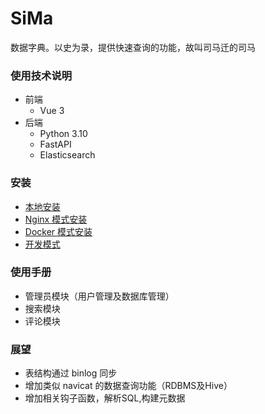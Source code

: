 # SiMa

数据字典。以史为录，提供快速查询的功能，故叫司马迁的司马

### 使用技术说明

- 前端
  - Vue 3
- 后端
  - Python 3.10
  - FastAPI
  - Elasticsearch

### 安装

- [本地安装](https://github.com/parker-pu/SiMa/blob/main/docs/LocalInstall.md)
- [Nginx 模式安装]()
- [Docker 模式安装]()
- [开发模式]()

### 使用手册
- 管理员模块（用户管理及数据库管理）
- 搜索模块
- 评论模块

### 展望
- 表结构通过 binlog 同步
- 增加类似 navicat 的数据查询功能（RDBMS及Hive）
- 增加相关钩子函数，解析SQL,构建元数据
